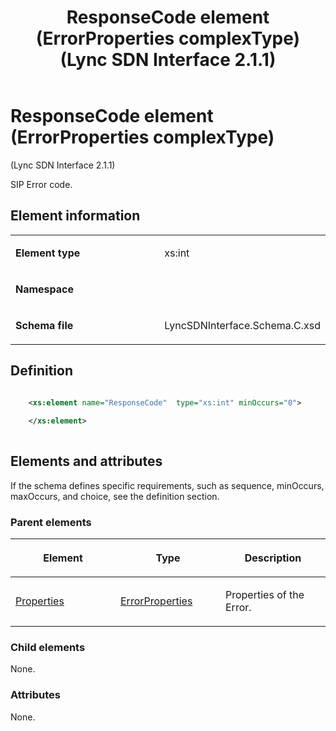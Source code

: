 ﻿---
title: ResponseCode element (ErrorProperties complexType) (Lync SDN Interface 2.1.1)
TOCTitle: ResponseCode element (ErrorProperties complexType)
ms:assetid: da3a5114-ba5e-8d7c-9622-42aa6a8739d8
ms:mtpsurl: https://msdn.microsoft.com/en-us/library/Dn912807(v=office.15)
ms:contentKeyID: 64126977
ms.date: 02/16/2015
mtps_version: v=office.15
dev_langs:
- xml
---

# ResponseCode element (ErrorProperties complexType) 

(Lync SDN Interface 2.1.1)

SIP Error code.

## Element information

<table>
<colgroup>
<col style="width: 50%" />
<col style="width: 50%" />
</colgroup>
<tbody>
<tr class="odd">
<td><p><strong>Element type</strong></p></td>
<td><p>xs:int</p></td>
</tr>
<tr class="even">
<td><p><strong>Namespace</strong></p></td>
<td><p></p></td>
</tr>
<tr class="odd">
<td><p><strong>Schema file</strong></p></td>
<td><p>LyncSDNInterface.Schema.C.xsd</p></td>
</tr>
</tbody>
</table>


## Definition

```xml

    <xs:element name="ResponseCode"  type="xs:int" minOccurs="0">
    
    </xs:element>
  
```

## Elements and attributes

If the schema defines specific requirements, such as sequence, minOccurs, maxOccurs, and choice, see the definition section.

### Parent elements

<table>
<colgroup>
<col style="width: 33%" />
<col style="width: 33%" />
<col style="width: 33%" />
</colgroup>
<thead>
<tr class="header">
<th><p>Element</p></th>
<th><p>Type</p></th>
<th><p>Description</p></th>
</tr>
</thead>
<tbody>
<tr class="odd">
<td><p><a href="properties-element-errortype-complextype-lync-sdn-interface-2-1-1.md">Properties</a></p></td>
<td><p><a href="errorproperties-complextype-lync-sdn-interface-2-1-1.md">ErrorProperties</a></p></td>
<td><p>Properties of the Error.</p></td>
</tr>
</tbody>
</table>


### Child elements

None.

### Attributes

None.

